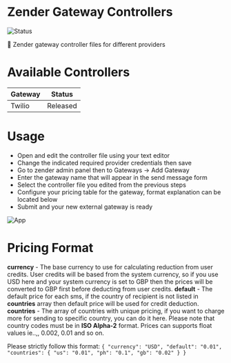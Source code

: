 # Zender Gateway Controllers

![Status](https://img.shields.io/badge/status-released-blue?style=for-the-badge)

🔩 Zender gateway controller files for different providers

# Available Controllers

| Gateway | Status |
| ------ | ------ |
| Twilio | Released |

# Usage

* Open and edit the controller file using your text editor
* Change the indicated required provider credentials then save
* Go to zender admin panel then to Gateways -> Add Gateway
* Enter the gateway name that will appear in the send message form
* Select the controller file you edited from the previous steps
* Configure your pricing table for the gateway, format explanation can be located below
* Submit and your new external gateway is ready

![App](https://github.com/titansys/gateways/blob/master/screenshot.png)

# Pricing Format

**currency** - The base currency to use for calculating reduction from user credits. User credits will be based from the system currency, so if you use USD here and your system currency is set to GBP then the prices will be converted to GBP first before deducting from user credits.
**default** - The default price for each sms, if the country of recipient is not listed in **countries** array then default price will be used for credit deduction.
**countries** - The array of countries with unique pricing, if you want to charge more for sending to specific country, you can do it here. Please note that country codes must be in **ISO Alpha-2** format. Prices can supports float values ie..,, 0.002, 0.01 and so on.

Please strictly follow this format:
`{
  "currency": "USD",
  "default": "0.01",
  "countries": {
    "us": "0.01",
    "ph": "0.1",
    "gb": "0.02"
  }
}`